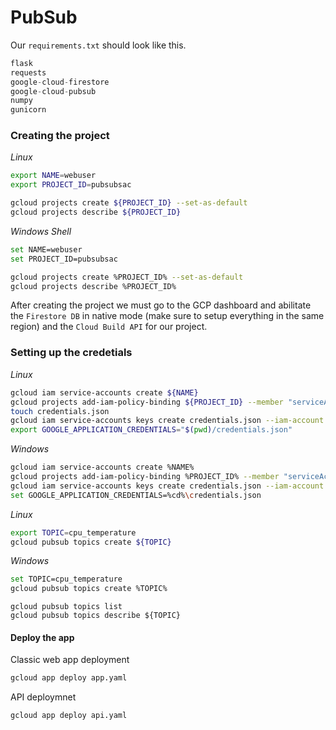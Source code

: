 # PubSub
Our `requirements.txt` should look like this.
```Python
flask
requests
google-cloud-firestore
google-cloud-pubsub
numpy
gunicorn
```
### Creating the project
*Linux*
```bash
export NAME=webuser
export PROJECT_ID=pubsubsac
```
```bash
gcloud projects create ${PROJECT_ID} --set-as-default
gcloud projects describe ${PROJECT_ID}
```
*Windows Shell*
```bash
set NAME=webuser
set PROJECT_ID=pubsubsac
```
```bash
gcloud projects create %PROJECT_ID% --set-as-default
gcloud projects describe %PROJECT_ID%
```
After creating the project we must go to the GCP dashboard and abilitate the `Firestore DB` in native mode (make sure to setup everything in the same region) and the `Cloud Build API` for our project.

### Setting up the credetials
*Linux*

```bash
gcloud iam service-accounts create ${NAME}
gcloud projects add-iam-policy-binding ${PROJECT_ID} --member "serviceAccount:${NAME}@${PROJECT_ID}.iam.gserviceaccount.com" --role "roles/owner"
touch credentials.json
gcloud iam service-accounts keys create credentials.json --iam-account ${NAME}@${PROJECT_ID}.iam.gserviceaccount.com
export GOOGLE_APPLICATION_CREDENTIALS="$(pwd)/credentials.json"
```
*Windows*

```bash
gcloud iam service-accounts create %NAME%
gcloud projects add-iam-policy-binding %PROJECT_ID% --member "serviceAccount:%NAME%@%PROJECT_ID%.iam.gserviceaccount.com" --role "roles/owner"
gcloud iam service-accounts keys create credentials.json --iam-account %NAME%@%PROJECT_ID%.iam.gserviceaccount.com
set GOOGLE_APPLICATION_CREDENTIALS=%cd%\credentials.json
```
*Linux*

```bash
export TOPIC=cpu_temperature
gcloud pubsub topics create ${TOPIC}
```
*Windows*
```bash
set TOPIC=cpu_temperature
gcloud pubsub topics create %TOPIC%
```

```
gcloud pubsub topics list
gcloud pubsub topics describe ${TOPIC}
```
#### Deploy the app
Classic web app deployment
```bash
gcloud app deploy app.yaml
```

API deploymnet
```bash
gcloud app deploy api.yaml
```
